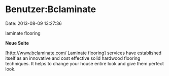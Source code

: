 Benutzer:Bclaminate
===================

Date: 2013-08-09 13:27:36

laminate flooring

**Neue Seite**

<div>

\[http://www.bclaminate.com/ Laminate flooring\] services have
established itself as an innovative and cost effective solid hardwood
flooring techniques. It helps to change your house entire look and give
them perfect look.

</div>
